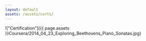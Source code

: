 ```yaml
---
layout: default
assets: /assets/certs/
---
```

!["Certification"]({{ page.assets }}Coursera/2014_04_23_Exploring_Beethovens_Piano_Sonatas.jpg)
